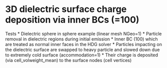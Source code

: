 # 3D dielectric surface charge deposition via inner BCs (=100)
Tests
    * Dielectric sphere in sphere example (linear mesh NGeo=1)
    * Particle removal in dielectric regions during initial emission
    * Inner BC (100) which are treated as normal inner faces in the HDG solver
    * Particles impacting on the dielectric surface are swapped to heavy particle and slowed down due to extremely cold surface (accommodation=1)
    * Their charge is deposited (via cell_volweight_mean) to the surface nodes (cell vertices)
